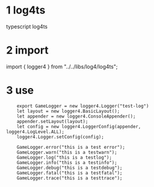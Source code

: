 # 1 log4ts
typescript log4ts

# 2 import
import { logger4 } from "../../libs/log4/log4ts";

# 3 use
```
    export GameLogger = new logger4.Logger("test-log")
    let layout = new logger4.BasicLayout();
    let appender = new logger4.ConsoleAppender();
    appender.setLayout(layout);
    let config = new logger4.LoggerConfig(appender, logger4.LogLevel.ALL);
    logger4.Logger.setConfig(config);

    GameLogger.error("this is a test error");
    GameLogger.warn("this is a testwarn");
    GameLogger.log("this is a testlog");
    GameLogger.info("this is a testinfo");
    GameLogger.debug("this is a testdebug");
    GameLogger.fatal("this is a testfatal");
    GameLogger.trace("this is a testtrace");
```
